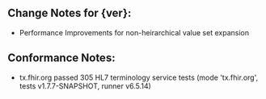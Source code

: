 ## Change Notes for {ver}:

* Performance Improvements for non-heirarchical value set expansion

## Conformance Notes:

* tx.fhir.org passed 305 HL7 terminology service tests (mode 'tx.fhir.org', tests v1.7.7-SNAPSHOT, runner v6.5.14)